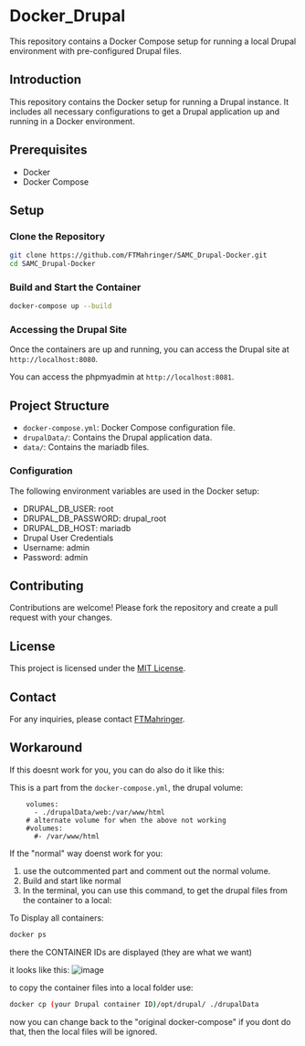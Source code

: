# Docker_Drupal

This repository contains a Docker Compose setup for running a local Drupal environment with pre-configured Drupal files.

## Introduction
This repository contains the Docker setup for running a Drupal instance. It includes all necessary configurations to get a Drupal application up and running in a Docker environment.

## Prerequisites
- Docker
- Docker Compose

## Setup

### Clone the Repository
```sh
git clone https://github.com/FTMahringer/SAMC_Drupal-Docker.git
cd SAMC_Drupal-Docker
```

### Build and Start the Container
```sh
docker-compose up --build
```

### Accessing the Drupal Site
Once the containers are up and running, you can access the Drupal site at `http://localhost:8080`.

You can access the phpmyadmin at `http://localhost:8081`.

## Project Structure
- `docker-compose.yml`: Docker Compose configuration file.
- `drupalData/`: Contains the Drupal application data.
- `data/`: Contains the mariadb files.

### Configuration
The following environment variables are used in the Docker setup:
- DRUPAL_DB_USER: root
- DRUPAL_DB_PASSWORD: drupal_root
- DRUPAL_DB_HOST: mariadb
- Drupal User Credentials
- Username: admin
- Password: admin


## Contributing
Contributions are welcome! Please fork the repository and create a pull request with your changes.

## License
This project is licensed under the [MIT License](LICENSE).

## Contact
For any inquiries, please contact [FTMahringer](https://github.com/FTMahringer).


## Workaround

If this doesnt work for you, you can do also do it like this:

This is a part from the `docker-compose.yml`, the drupal volume:
```
    volumes:
      - ./drupalData/web:/var/www/html
    # alternate volume for when the above not working
    #volumes:
      #- /var/www/html
```
If the "normal" way doenst work for you:
1. use the outcommented part and comment out the normal volume.
2. Build and start like normal
3. In the terminal, you can use this command, to get the drupal files from the container to a local:

To Display all containers:
```sh
docker ps  
```
there the CONTAINER IDs are displayed (they are what we want)

it looks like this:
![image](https://github.com/user-attachments/assets/e31b8c9b-7b62-4881-a236-d610e57c57c7)


to copy the container files into a local folder use:
```sh
docker cp (your Drupal container ID)/opt/drupal/ ./drupalData
```

now you can change back to the "original docker-compose" if you dont do that, then the local files will be ignored.
